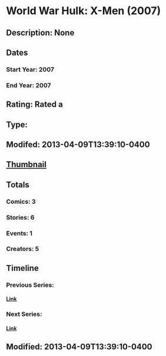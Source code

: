 # World War Hulk: X-Men (2007)
## Description: None
## Dates
### Start Year: 2007
### End Year: 2007
## Rating: Rated a
## Type: 
## Modifed: 2013-04-09T13:39:10-0400
## [Thumbnail](http://i.annihil.us/u/prod/marvel/i/mg/3/40/516451bda6691.jpg)
## Totals
### Comics: 3
### Stories: 6
### Events: 1
### Creators: 5
## Timeline
### Previous Series: 
#### [Link]()
### Next Series: 
#### [Link]()
## Modified: 2013-04-09T13:39:10-0400